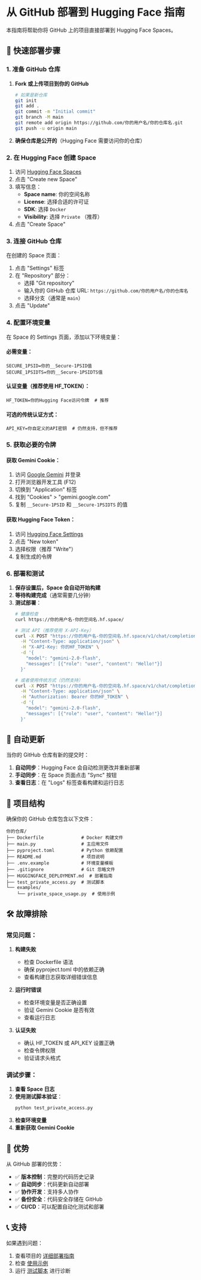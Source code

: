 # 从 GitHub 部署到 Hugging Face 指南

本指南将帮助你将 GitHub 上的项目直接部署到 Hugging Face Spaces。

## 🚀 快速部署步骤

### 1. 准备 GitHub 仓库

1. **Fork 或上传项目到你的 GitHub**
   ```bash
   # 如果是新仓库
   git init
   git add .
   git commit -m "Initial commit"
   git branch -M main
   git remote add origin https://github.com/你的用户名/你的仓库名.git
   git push -u origin main
   ```

2. **确保仓库是公开的**（Hugging Face 需要访问你的仓库）

### 2. 在 Hugging Face 创建 Space

1. 访问 [Hugging Face Spaces](https://huggingface.co/spaces)
2. 点击 "Create new Space"
3. 填写信息：
   - **Space name**: 你的空间名称
   - **License**: 选择合适的许可证
   - **SDK**: 选择 `Docker`
   - **Visibility**: 选择 `Private` （推荐）
4. 点击 "Create Space"

### 3. 连接 GitHub 仓库

在创建的 Space 页面：

1. 点击 "Settings" 标签
2. 在 "Repository" 部分：
   - 选择 "Git repository"
   - 输入你的 GitHub 仓库 URL: `https://github.com/你的用户名/你的仓库名`
   - 选择分支（通常是 `main`）
3. 点击 "Update"

### 4. 配置环境变量

在 Space 的 Settings 页面，添加以下环境变量：

#### 必需变量：
```
SECURE_1PSID=你的__Secure-1PSID值
SECURE_1PSIDTS=你的__Secure-1PSIDTS值
```

#### 认证变量（推荐使用 HF_TOKEN）：
```
HF_TOKEN=你的Hugging Face访问令牌  # 推荐
```

#### 可选的传统认证方式：
```
API_KEY=你自定义的API密钥  # 仍然支持，但不推荐
```

### 5. 获取必要的令牌

#### 获取 Gemini Cookie：
1. 访问 [Google Gemini](https://gemini.google.com/) 并登录
2. 打开浏览器开发工具 (F12)
3. 切换到 "Application" 标签
4. 找到 "Cookies" > "gemini.google.com"
5. 复制 `__Secure-1PSID` 和 `__Secure-1PSIDTS` 的值

#### 获取 Hugging Face Token：
1. 访问 [Hugging Face Settings](https://huggingface.co/settings/tokens)
2. 点击 "New token"
3. 选择权限（推荐 "Write"）
4. 复制生成的令牌

### 6. 部署和测试

1. **保存设置后，Space 会自动开始构建**
2. **等待构建完成**（通常需要几分钟）
3. **测试部署**：
   ```bash
   # 健康检查
   curl https://你的用户名-你的空间名.hf.space/

   # 测试 API（推荐使用 X-API-Key）
   curl -X POST "https://你的用户名-你的空间名.hf.space/v1/chat/completions" \
     -H "Content-Type: application/json" \
     -H "X-API-Key: 你的HF_TOKEN" \
     -d '{
       "model": "gemini-2.0-flash",
       "messages": [{"role": "user", "content": "Hello!"}]
     }'

   # 或者使用传统方式（仍然支持）
   curl -X POST "https://你的用户名-你的空间名.hf.space/v1/chat/completions" \
     -H "Content-Type: application/json" \
     -H "Authorization: Bearer 你的HF_TOKEN" \
     -d '{
       "model": "gemini-2.0-flash",
       "messages": [{"role": "user", "content": "Hello!"}]
     }'
   ```

## 🔄 自动更新

当你的 GitHub 仓库有新的提交时：

1. **自动同步**：Hugging Face 会自动检测更改并重新部署
2. **手动同步**：在 Space 页面点击 "Sync" 按钮
3. **查看日志**：在 "Logs" 标签查看构建和运行日志

## 📁 项目结构

确保你的 GitHub 仓库包含以下文件：

```
你的仓库/
├── Dockerfile              # Docker 构建文件
├── main.py                 # 主应用文件
├── pyproject.toml          # Python 依赖配置
├── README.md               # 项目说明
├── .env.example            # 环境变量模板
├── .gitignore              # Git 忽略文件
├── HUGGINGFACE_DEPLOYMENT.md  # 部署指南
├── test_private_access.py  # 测试脚本
└── examples/
    └── private_space_usage.py  # 使用示例
```

## 🛠️ 故障排除

### 常见问题：

1. **构建失败**
   - 检查 Dockerfile 语法
   - 确保 pyproject.toml 中的依赖正确
   - 查看构建日志获取详细错误信息

2. **运行时错误**
   - 检查环境变量是否正确设置
   - 验证 Gemini Cookie 是否有效
   - 查看运行日志

3. **认证失败**
   - 确认 HF_TOKEN 或 API_KEY 设置正确
   - 检查令牌权限
   - 验证请求头格式

### 调试步骤：

1. **查看 Space 日志**
2. **使用测试脚本验证**：
   ```bash
   python test_private_access.py
   ```
3. **检查环境变量**
4. **重新获取 Gemini Cookie**

## 🎯 优势

从 GitHub 部署的优势：

- ✅ **版本控制**：完整的代码历史记录
- ✅ **自动同步**：代码更新自动部署
- ✅ **协作开发**：支持多人协作
- ✅ **备份安全**：代码安全存储在 GitHub
- ✅ **CI/CD**：可以配置自动化测试和部署

## 📞 支持

如果遇到问题：

1. 查看项目的 [详细部署指南](./HUGGINGFACE_DEPLOYMENT.md)
2. 检查 [使用示例](./examples/private_space_usage.py)
3. 运行 [测试脚本](./test_private_access.py) 进行诊断
